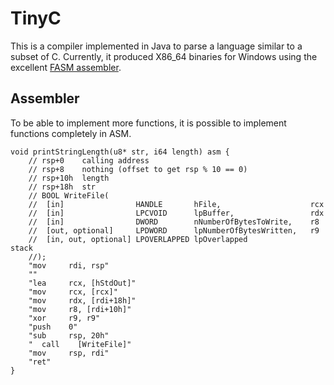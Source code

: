 # TinyC

This is a compiler implemented in Java to parse a language similar to a subset of C.
Currently, it produced X86_64 binaries for Windows using the excellent [FASM assembler](http://flatassembler.net/).

## Assembler

To be able to implement more functions, it is possible to implement functions completely in ASM.

```
void printStringLength(u8* str, i64 length) asm {
	// rsp+0    calling address
	// rsp+8    nothing (offset to get rsp % 10 == 0)
	// rsp+10h  length
	// rsp+18h  str
	// BOOL WriteFile(
	//  [in]                HANDLE       hFile,                    rcx
	//  [in]                LPCVOID      lpBuffer,                 rdx
	//  [in]                DWORD        nNumberOfBytesToWrite,    r8
	//  [out, optional]     LPDWORD      lpNumberOfBytesWritten,   r9
	//  [in, out, optional] LPOVERLAPPED lpOverlapped              stack
	//);
	"mov     rdi, rsp"
	""
	"lea     rcx, [hStdOut]"
	"mov     rcx, [rcx]"
	"mov     rdx, [rdi+18h]"
	"mov     r8, [rdi+10h]"
	"xor     r9, r9"
	"push    0"
	"sub     rsp, 20h"
	"  call    [WriteFile]"
	"mov     rsp, rdi"
	"ret"
}
```
